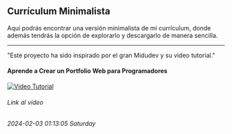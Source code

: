 ## Currículum Minimalista 
Aquí podrás encontrar una versión minimalista de mi currículum, donde además tendrás la opción de explorarlo y descargarlo de manera sencilla.

------------

"Este proyecto ha sido inspirado por el gran Midudev y su video tutorial."
#### Aprende a Crear un Portfolio Web para Programadores
[![Video Tutorial](https://i.ibb.co/pXTtJbc/Captura-de-pantalla-2024-02-03-a-las-12-42-10-a-m.png "Video Tutorial")](https://www.youtube.com/watch?v=Zwh92LTB-Bk&t=2s "Video Tutorial")
###### Link al video 


###### 2024-02-03 01:13:05 Saturday
